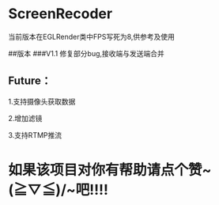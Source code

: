 # ScreenRecoder
当前版本在EGLRender类中FPS写死为8,供参考及使用


##版本
###V1.1 修复部分bug,接收端与发送端合并


## Future：
1.支持摄像头获取数据

2.增加滤镜

3.支持RTMP推流



# 如果该项目对你有帮助请点个赞~\(≧▽≦)/~吧!!!!

